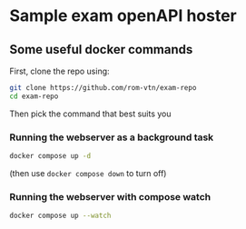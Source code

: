 # Sample exam openAPI hoster

## Some useful docker commands
First, clone the repo using: 
```bash
git clone https://github.com/rom-vtn/exam-repo
cd exam-repo
```

Then pick the command that best suits you

### Running the webserver as a background task
```bash
docker compose up -d
```

(then use `docker compose down` to turn off)

### Running the webserver with compose watch
```bash
docker compose up --watch
```